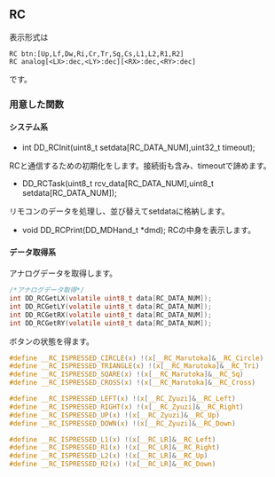 ## RC

表示形式は
```
RC btn:[Up,Lf,Dw,Ri,Cr,Tr,Sq,Cs,L1,L2,R1,R2]
RC analog[<LX>:dec,<LY>:dec][<RX>:dec,<RY>:dec]
```
です。

### 用意した関数
#### システム系
- int DD_RCInit(uint8_t setdata[RC_DATA_NUM],uint32_t timeout);

RCと通信するための初期化をします。接続街も含み、timeoutで諦めます。

- DD_RCTask(uint8_t rcv_data[RC_DATA_NUM],uint8_t setdata[RC_DATA_NUM]);

リモコンのデータを処理し、並び替えてsetdataに格納します。

- void DD_RCPrint(DD_MDHand_t *dmd);
RCの中身を表示します。　

#### データ取得系
アナログデータを取得します。
```c
/*アナログデータ取得*/
int DD_RCGetLX(volatile uint8_t data[RC_DATA_NUM]);
int DD_RCGetLY(volatile uint8_t data[RC_DATA_NUM]);
int DD_RCGetRX(volatile uint8_t data[RC_DATA_NUM]);
int DD_RCGetRY(volatile uint8_t data[RC_DATA_NUM]);
```

ボタンの状態を得ます。
```c
#define __RC_ISPRESSED_CIRCLE(x) !(x[__RC_Marutoka]&__RC_Circle)
#define __RC_ISPRESSED_TRIANGLE(x) !(x[__RC_Marutoka]&__RC_Tri)
#define __RC_ISPRESSED_SQARE(x) !(x[__RC_Marutoka]&__RC_Sq)
#define __RC_ISPRESSED_CROSS(x) !(x[__RC_Marutoka]&__RC_Cross)

#define __RC_ISPRESSED_LEFT(x) !(x[__RC_Zyuzi]&__RC_Left)
#define __RC_ISPRESSED_RIGHT(x) !(x[__RC_Zyuzi]&__RC_Right)
#define __RC_ISPRESSED_UP(x) !(x[__RC_Zyuzi]&__RC_Up)
#define __RC_ISPRESSED_DOWN(x) !(x[__RC_Zyuzi]&__RC_Down)

#define __RC_ISPRESSED_L1(x) !(x[__RC_LR]&__RC_Left)
#define __RC_ISPRESSED_R1(x) !(x[__RC_LR]&__RC_Right)
#define __RC_ISPRESSED_L2(x) !(x[__RC_LR]&__RC_Up)
#define __RC_ISPRESSED_R2(x) !(x[__RC_LR]&__RC_Down)
```
